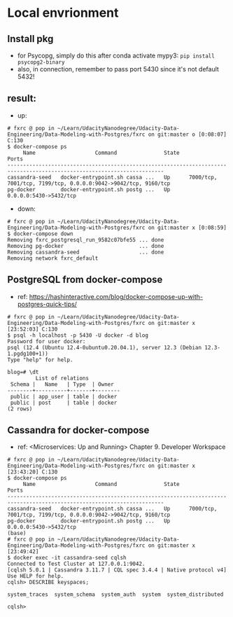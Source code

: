 # Local envrionment

## Install pkg
* for Psycopg, simply do this after conda activate mypy3: `pip install psycopg2-binary`
* also, in connection, remember to pass port 5430 since it's not default 5432!

## result:
* up:
```
# fxrc @ pop in ~/Learn/UdacityNanodegree/Udacity-Data-Engineering/Data-Modeling-with-Postgres/fxrc on git:master o [0:08:07] C:130
$ docker-compose ps                 
     Name                   Command               State                               Ports                             
------------------------------------------------------------------------------------------------------------------------
cassandra-seed   docker-entrypoint.sh cassa ...   Up      7000/tcp, 7001/tcp, 7199/tcp, 0.0.0.0:9042->9042/tcp, 9160/tcp
pg-docker        docker-entrypoint.sh postg ...   Up      0.0.0.0:5430->5432/tcp
```

* down:
```
# fxrc @ pop in ~/Learn/UdacityNanodegree/Udacity-Data-Engineering/Data-Modeling-with-Postgres/fxrc on git:master x [0:08:59]
$ docker-compose down
Removing fxrc_postgresql_run_9582c07bfe55 ... done
Removing pg-docker                        ... done
Removing cassandra-seed                   ... done
Removing network fxrc_default

```

## PostgreSQL from docker-compose
* ref: https://hashinteractive.com/blog/docker-compose-up-with-postgres-quick-tips/
```log
# fxrc @ pop in ~/Learn/UdacityNanodegree/Udacity-Data-Engineering/Data-Modeling-with-Postgres/fxrc on git:master x [23:52:03] C:130
$ psql -h localhost -p 5430 -U docker -d blog
Password for user docker: 
psql (12.4 (Ubuntu 12.4-0ubuntu0.20.04.1), server 12.3 (Debian 12.3-1.pgdg100+1))
Type "help" for help.

blog=# \dt
         List of relations
 Schema |   Name   | Type  | Owner  
--------+----------+-------+--------
 public | app_user | table | docker
 public | post     | table | docker
(2 rows)

```

## Cassandra for docker-compose
* ref: <Microservices: Up and Running> Chapter 9. Developer Workspace
```log
# fxrc @ pop in ~/Learn/UdacityNanodegree/Udacity-Data-Engineering/Data-Modeling-with-Postgres/fxrc on git:master x [23:43:20] C:130
$ docker-compose ps              
     Name                   Command               State                               Ports                             
------------------------------------------------------------------------------------------------------------------------
cassandra-seed   docker-entrypoint.sh cassa ...   Up      7000/tcp, 7001/tcp, 7199/tcp, 0.0.0.0:9042->9042/tcp, 9160/tcp
pg-docker        docker-entrypoint.sh postg ...   Up      0.0.0.0:5430->5432/tcp                                        
(base) 
# fxrc @ pop in ~/Learn/UdacityNanodegree/Udacity-Data-Engineering/Data-Modeling-with-Postgres/fxrc on git:master x [23:49:42] 
$ docker exec -it cassandra-seed cqlsh
Connected to Test Cluster at 127.0.0.1:9042.
[cqlsh 5.0.1 | Cassandra 3.11.7 | CQL spec 3.4.4 | Native protocol v4]
Use HELP for help.
cqlsh> DESCRIBE keyspaces;

system_traces  system_schema  system_auth  system  system_distributed

cqlsh> 

```